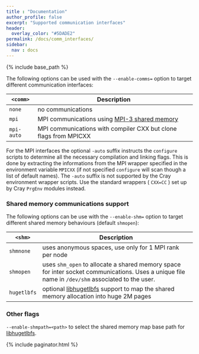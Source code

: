 ```yaml
---
title : "Documentation"
author_profile: false
excerpt: "Supported communication interfaces"
header:
  overlay_color: "#5DADE2"
permalink: /docs/comm_interfaces/
sidebar:
  nav : docs
---
```

{% include base_path %}

The following options can be used with the `--enable-comms=` option to target different communication interfaces:

| `<comm>`      | Description                                  |
| ------------- | -------------------------------------------- |
| `none`        | no communications                            |
| `mpi`         | MPI communications using [MPI-3 shared memory](https://software.intel.com/sites/default/files/managed/eb/54/An_Introduction_to_MPI-3.pdf) |
| `mpi-auto`    | MPI communications with compiler CXX but clone flags from MPICXX |

For the MPI interfaces the optional `-auto` suffix instructs the `configure` scripts to determine all the necessary compilation and linking flags. This is done by extracting the informations from the MPI wrapper specified in the environment variable `MPICXX` (if not specified `configure` will scan though a list of default names). The `-auto` suffix is not supported by the Cray environment wrapper scripts. Use the standard wrappers ( `CXX=CC` ) set up by Cray `PrgEnv` modules instead. 

### Shared memory communications support

The following options can be use with the `--enable-shm=` option to target different shared memory behaviours (default `shmopen`):

| `<shm>`       | Description                                                                                                                                      |
| ------------- | ------------------------------------------------------------------------------------------------------------------------------------------------ |
| `shmnone`     | uses anonymous spaces, use only for 1 MPI rank per node                                                                                          |
| `shmopen`     | uses `shm_open` to allocate a shared memory space for inter socket communications. Uses a unique file name in `/dev/shm` associated to the user. |
| `hugetlbfs`   | optional [libhugetlbfs](https://github.com/libhugetlbfs/libhugetlbfs) support to map the shared memory allocation into huge 2M pages             |


### Other flags

`--enable-shmpath=<path>`  to select the shared memory map base path for [libhugetlbfs](https://github.com/libhugetlbfs/libhugetlbfs).

{% include paginator.html %}